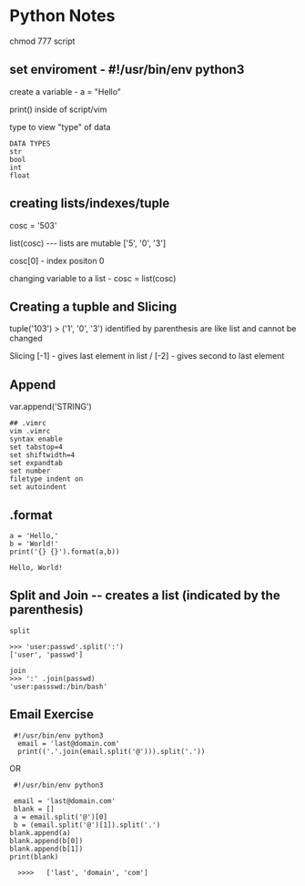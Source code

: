 # Python Notes 

chmod 777 script

## set enviroment - #!/usr/bin/env python3 

create a variable - a = "Hello"

print() inside of script/vim

type to view "type" of data
```
DATA TYPES
str 
bool 
int 
float 
```

## creating lists/indexes/tuple

cosc = '503'

list(cosc)  --- lists are mutable ['5', '0', '3']

cosc[0]  - index positon 0

changing variable to a list - cosc = list(cosc)

## Creating a tupble and Slicing 
tuple('103') > ('1', '0', '3') identified by parenthesis are like list and cannot be changed

Slicing [-1] - gives last element in list / [-2] - gives second to last element

## Append
var.append('STRING')
```
## .vimrc
vim .vimrc
syntax enable
set tabstop=4
set shiftwidth=4
set expandtab
set number
filetype indent on 
set autoindent
```
## .format
```
a = 'Hello,'
b = 'World!'
print('{} {}').format(a,b))

Hello, World!
```

## Split and Join -- creates a list (indicated by the parenthesis)
```
split

>>> 'user:passwd'.split(':')
['user', 'passwd']

join
>>> ':' .join(passwd)
'user:passswd:/bin/bash'
```

## Email Exercise
```
 #!/usr/bin/env python3 
  email = 'last@domain.com'
  print(('.'.join(email.split('@'))).split('.'))
```
OR
```
 #!/usr/bin/env python3
 
 email = 'last@domain.com'
 blank = []
 a = email.split('@')[0]
 b = (email.split('@')[1]).split('.')
blank.append(a)
blank.append(b[0])
blank.append(b[1]) 
print(blank)

  >>>>   ['last', 'domain', 'com']
```
